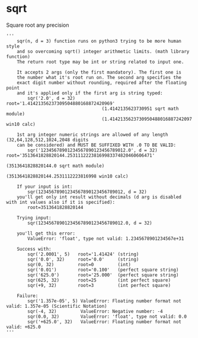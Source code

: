 # sqrt
Square root any precision

    '''
        sqr(n, d = 3) function runs on python3 trying to be more human style
        and so overcoming sqrt() integer arithmetic limits. (math library function)
        The return root type may be int or string related to input one.
        
        It accepts 2 args (only the first mandatory). The first one is
        the number what it's root run on. The second arg specifies the
        exact digit number without rounding, required after the floating point
        and it's applied only if the first arg is string typed:
            sqr('2.0', d = 32)     root='1.41421356237309504880168872420969'   
                                        (1.4142135623730951 sqrt math module) 
                                        (1.4142135623730950488016887242097 win10 calc)
        
        1st arg integer numeric strings are allowed of any length (32,64,128,512,1024,2048 digits
        can be considered) and MUST BE SUFFIXED WITH .0 TO BE VALID:
            sqr('12345678901234567890123456789012.0', d = 32)     root='3513641828820144.25311122238169983374820460606471'
                                                                       (3513641828820144.0 sqrt math module) 
                                                                       (3513641828820144.2531112223816998 win10 calc)
        
        If your input is int:
            sqr(12345678901234567890123456789012, d = 32)
        you'll get only int result without decimals (d arg is disabled with int values also if it is specified):
            root=3513641828820144
        
        Trying input:
            sqr(12345678901234567890123456789012.0, d = 32)
        
        you'll get this error:
            ValueError: 'float', type not valid: 1.2345678901234567e+31    
            
        Success with:
            sqr('2.0001', 5)   root='1.41424' (string)
            sqr('0.0', 32)     root='0.0'     (string)
            sqr(0, 32)         root=0         (int)
            sqr('0.01')        root='0.100'   (perfect square string)
            sqr('625.0')       root='25.000'  (perfect square string)
            sqr(625, 32)       root=25        (int perfect square)
            sqr(+9, 32)        root=3         (int perfect square)
        
        Failure:
            sqr('1.357e-05', 5) ValueError: Floating number format not valid: 1.357e-05 (Scientific Notation)
            sqr(-4, 32)         ValueError: Negative number: -4
            sqr(0.0, 32)        ValueError: 'float', type not valid: 0.0
            sqr('+625.0', 32)   ValueError: Floating number format not valid: +625.0
    '''                                       
